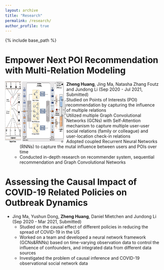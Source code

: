 ```yaml
---
layout: archive
title: "Research"
permalink: /research/
author_profile: true
---
```

{% include base_path %}


Empower Next POI Recommendation with Multi-Relation Modeling   
======
<img src="../images/model_figure.png" align="left" width="200" height="200">

* __Zheng Huang__, Jing Ma, Natasha Zhang Foutz and Jundong Li (Sep 2020 - Jul 2021, Submitted)
  *  Studied on Points of Interests (POI) recommendation by capturing the influence of multiple relations
  *  Utilized multiple Graph Convolutional Networks (GCNs) with Self-Attention mechanism to capture multiple user-user social relations (family or colleague) and user-location check-in relations
  *  Adopted coupled Recurrent Neural Networks (RNNs) to capture the mutal influence between users and POIs over time
  *  Conducted in-depth research on recommender system, sequential recommendation and Graph Convolutional Networks



Assessing the Causal Impact of COVID-19 Related Policies on Outbreak Dynamics
======
* Jing Ma, Yushun Dong, __Zheng Huang__, Daniel Mietchen and Jundong Li (Sep 2020 - Mar 2021, Submitted)
  *  Studied on the causal effect of different policies in reducing the spread of COVID-19 in the US
  *  Worked on a team and developed a neural network framework (GCNs&RNNs) based on time-varying observation data to control the influence of confounders, and integrated data from different data sources
  *  Investigated the problem of causal inference and COVID-19 observational social network data  





